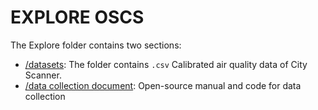 # EXPLORE OSCS
The Explore folder contains two sections:
- [/datasets](https://github.com/MIT-Senseable-City-Lab/OSCS/tree/main/Explore/Datasets): The folder contains `.csv` Calibrated air quality data of City Scanner. 
- [/data collection document](https://github.com/MIT-Senseable-City-Lab/OSCS/tree/main/Explore/Calibration%20handbook): Open-source manual and code for data collection
